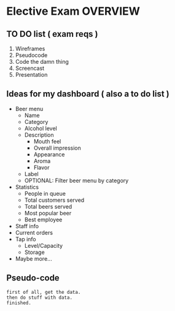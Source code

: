 # Elective Exam OVERVIEW
## TO DO list ( exam reqs )
1. Wireframes 
1. Pseudocode
1. Code the damn thing
1. Screencast
1. Presentation
## Ideas for my dashboard ( also a to do list )
* Beer menu
    * Name
    * Category
    * Alcohol level
    * Description
        * Mouth feel
        * Overall impression
        * Appearance
        * Aroma
        * Flavor
    * Label
    * OPTIONAL: Filter beer menu by category
* Statistics    
    * People in queue
    * Total customers served
    * Total beers served
    * Most popular beer
    * Best employee
* Staff info
* Current orders
* Tap info
    * Level/Capacity
    * Storage
* Maybe more...
## Pseudo-code
```pseudocode
first of all, get the data.
then do stuff with data.
finished.
```
